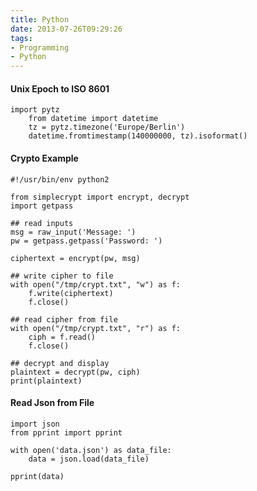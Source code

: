 ```yaml
---
title: Python
date: 2013-07-26T09:29:26
tags: 
- Programming
- Python
---
```


#### Unix Epoch to ISO 8601

   	import pytz
		from datetime import datetime
		tz = pytz.timezone('Europe/Berlin')
		datetime.fromtimestamp(140000000, tz).isoformat()

#### Crypto Example

    #!/usr/bin/env python2

    from simplecrypt import encrypt, decrypt
    import getpass

    ## read inputs
    msg = raw_input('Message: ')
    pw = getpass.getpass('Password: ')

    ciphertext = encrypt(pw, msg)

    ## write cipher to file
    with open("/tmp/crypt.txt", "w") as f:
        f.write(ciphertext)
        f.close()

    ## read cipher from file
    with open("/tmp/crypt.txt", "r") as f:
        ciph = f.read()
        f.close()

    ## decrypt and display
    plaintext = decrypt(pw, ciph)
    print(plaintext)

#### Read Json from File

    import json
    from pprint import pprint

    with open('data.json') as data_file:
        data = json.load(data_file)

    pprint(data)

